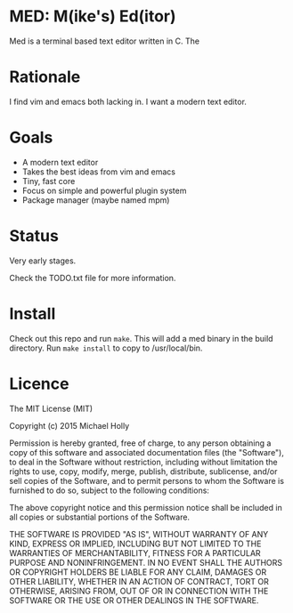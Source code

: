 # MED: M(ike's) Ed(itor)

Med is a terminal based text editor written in C. The

# Rationale

I find vim and emacs both lacking in. I want a modern text editor.

# Goals

* A modern text editor
* Takes the best ideas from vim and emacs
* Tiny, fast core
* Focus on simple and powerful plugin system
* Package manager (maybe named mpm)

# Status

Very early stages.

Check the TODO.txt file for more information.

# Install

Check out this repo and run `make`. This will add a med binary in the build directory. Run `make install` to copy to /usr/local/bin. 

# Licence

The MIT License (MIT)

Copyright (c) 2015 Michael Holly

Permission is hereby granted, free of charge, to any person obtaining a copy
of this software and associated documentation files (the "Software"), to deal
in the Software without restriction, including without limitation the rights
to use, copy, modify, merge, publish, distribute, sublicense, and/or sell
copies of the Software, and to permit persons to whom the Software is
furnished to do so, subject to the following conditions:

The above copyright notice and this permission notice shall be included in
all copies or substantial portions of the Software.

THE SOFTWARE IS PROVIDED "AS IS", WITHOUT WARRANTY OF ANY KIND, EXPRESS OR
IMPLIED, INCLUDING BUT NOT LIMITED TO THE WARRANTIES OF MERCHANTABILITY,
FITNESS FOR A PARTICULAR PURPOSE AND NONINFRINGEMENT. IN NO EVENT SHALL THE
AUTHORS OR COPYRIGHT HOLDERS BE LIABLE FOR ANY CLAIM, DAMAGES OR OTHER
LIABILITY, WHETHER IN AN ACTION OF CONTRACT, TORT OR OTHERWISE, ARISING FROM,
OUT OF OR IN CONNECTION WITH THE SOFTWARE OR THE USE OR OTHER DEALINGS IN
THE SOFTWARE.
